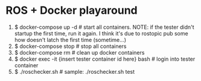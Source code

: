 # ROS + Docker playaround

1. $ docker-compose up -d   # start all containers. NOTE: if the tester didn't startup the first time, run it again. I think it's due to rostopic pub some how doesn't latch the first time (sometime...)
2. $ docker-compose stop    # stop all containers
3. $ docker-compose rm      # clean up docker containers
4. $ docker exec -it {insert tester container id here} bash  # login into tester container
5. $ ./roschecker.sh        # sample: ./roschecker.sh test
